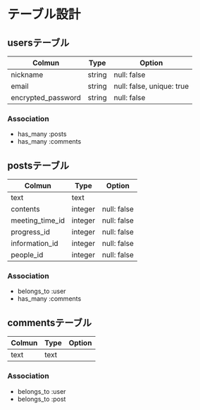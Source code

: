 # テーブル設計

## usersテーブル

| Colmun             | Type   | Option                    |
| ------------------ | ------ | ------------------------- |
| nickname           | string | null: false               |
| email              | string | null: false, unique: true |
| encrypted_password | string | null: false               |

### Association

- has_many :posts
- has_many :comments

## postsテーブル

| Colmun                   | Type           | Option            |
| ------------------------ | -------------- | ----------------- |
| text                     | text           |                   |
| contents                 | integer        | null: false       |
| meeting_time_id          | integer        | null: false       |
| progress_id              | integer        | null: false       |
| information_id           | integer        | null: false       |
| people_id                | integer        | null: false       |

### Association

- belongs_to :user
- has_many :comments

## commentsテーブル

| Colmun           | Type           | Option            |
| ---------------- | -------------- | ----------------- |
| text             | text           |                   |

### Association

- belongs_to :user
- belongs_to :post